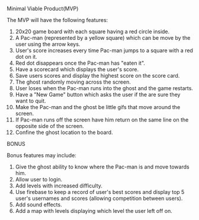 Minimal Viable Product(MVP)

The MVP will have the following features:
1. 20x20 game board with each square having a red circle inside.
2. A Pac-man (represented by a yellow square) which can be move by the user using the arrow keys.
3. User's score increases every time Pac-man jumps to a square with a red dot on it.
4. Red dot disappears once the Pac-man has "eaten it".
5. Have a scorecard which displays the user's score.
6. Save users scores and display the highest score on the score card.
7. The ghost randomly moving across the screen.
8. User loses when the Pac-man runs into the ghost and the game restarts.
9. Have a "New Game" button which asks the user if the are sure they want to quit.
10. Make the Pac-man and the ghost be little gifs that move around the screen.
11. If Pac-man runs off the screen have him return on the same line on the opposite side of the screen.
12. Confine the ghost location to the board. 




BONUS

Bonus features may include:
1. Give the ghost ability to know where the Pac-man is and move towards him.
2. Allow user to login.
3. Add levels with increased difficulty.
4. Use firebase to keep a record of user's best scores and display top 5 user's usernames and scores (allowing competition between users).
5. Add sound effects.
6. Add a map with levels displaying which level the user left off on.
